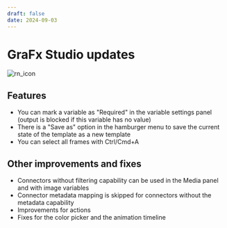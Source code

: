 ```yaml
---
draft: false
date: 2024-09-03
---
```


# GraFx Studio updates

![rn_icon](https://chilipublishdocs.imgix.net/logos/CHILI_LOGOS_OK-10.svg)

## Features

- You can mark a variable as "Required" in the variable settings panel (output is blocked if this variable has no value)
- There is a "Save as" option in the hamburger menu to save the current state of the template as a new template
- You can select all frames with Ctrl/Cmd+A

<!-- more -->

## Other improvements and fixes

- Connectors without filtering capability can be used in the Media panel and with image variables
- Connector metadata mapping is skipped for connectors without the metadata capability
- Improvements for actions
- Fixes for the color picker and the animation timeline
